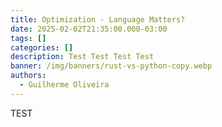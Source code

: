 ```yaml
---
title: Optimization - Language Matters?
date: 2025-02-02T21:35:00.000-03:00
tags: []
categories: []
description: Test Test Test Test
banner: /img/banners/rust-vs-python-copy.webp
authors:
  - Guilherme Oliveira
---
```

TEST
